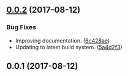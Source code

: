 <a name="0.0.2"></a>
## [0.0.2](https://github.com/src-works/named-color-picker/compare/0.0.1...0.0.2) (2017-08-12)


### Bug Fixes

* Improving documentation. ([6c428ae](https://github.com/src-works/named-color-picker/commit/6c428ae))
* Updating to latest build system. ([5a4d2f3](https://github.com/src-works/named-color-picker/commit/5a4d2f3))



<a name="0.0.1"></a>
## 0.0.1 (2017-08-12)



